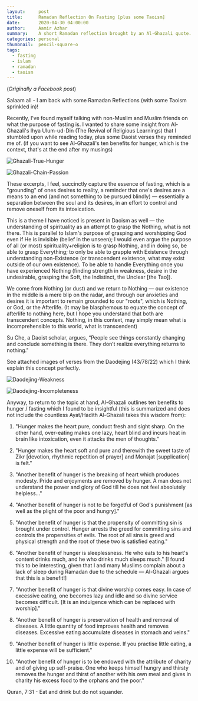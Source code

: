 ```yaml
---
layout:     post
title:      Ramadan Reflection On Fasting [plus some Taoism]
date:       2020-04-30 04:00:00
author:     Aamir Azhar
summary:    A short Ramadan reflection brought by an Al-Ghazali quote.
categories: personal
thumbnail:  pencil-square-o
tags:
  - fasting
  - islam
  - ramadan
  - taoism
---
```

(*Originally a Facebook post*)

Salaam all - I am back with some Ramadan Reflections (with some Taoism sprinkled in)!

Recently, I've found myself talking with non-Muslim and Muslim friends on what the purpose of fasting is. I wanted to share some insight from Al-Ghazali's Ihya Ulum-ud-Din (The Revival of Religious Learnings) that I stumbled upon while reading today, plus some Daoist verses they reminded me of. (if you want to see Al-Ghazali's ten benefits for hunger, which is the context, that's at the end after my musings)

![Ghazali-True-Hunger](/resources/images/04-30-2020/ghazali_1.jpg)

![Ghazali-Chain-Passion](/resources/images/04-30-2020/ghazali_2.jpg)

These excerpts, I feel, succinctly capture the essence of fasting, which is a "grounding" of ones desires to reality, a reminder that one's desires are a means to an end (and not something to be pursued blindly) — essentially a separation between the soul and its desires, in an effort to control and remove oneself from its intoxication.

This is a theme I have noticed is present in Daoism as well — the understanding of spirituality as an attempt to grasp the Nothing, what is not there. This is parallel to Islam's purpose of grasping and worshipping God even if He is invisible (belief in the unseen); I would even argue the purpose of all (or most) spirituality+religion is to grasp Nothing, and in doing so, be able to grasp Everything; to only be able to grapple with Existence through understanding non-Existence (or transcendent existence, what may exist outside of our own existence). To be able to handle Everything once you have experienced Nothing (finding strength in weakness, desire in the undesirable, grasping the Soft, the Indistinct, the Unclear [the Tao]).

We come from Nothing (or dust) and we return to Nothing — our existence in the middle is a mere blip on the radar, and through our anxieties and desires it is important to remain grounded to our "roots", which is Nothing, or God, or the Afterlife. (It may be blasphemous to equate the concept of afterlife to nothing here, but I hope you understand that both are transcendent concepts. Nothing, in this context, may simply mean what is incomprehensible to this world, what is transcendent)

Su Che, a Daoist scholar, argues, “People see things constantly changing and conclude something is there. They don’t realize everything returns to nothing."

See attached images of verses from the Daodejing (43/78/22) which I think explain this concept perfectly.

![Daodejing-Weakness](/resources/images/04-30-2020/daodejing_1.jpg)

![Daodejing-Incompleteness](/resources/images/04-30-2020/daodejing_2.jpg)

Anyway, to return to the topic at hand, Al-Ghazali outlines ten benefits to hunger / fasting which I found to be insightful (this is summarized and does not include the countless Ayat/Hadith Al-Ghazali takes this wisdom from):

1. "Hunger makes the heart pure, conduct fresh and sight sharp. On the other hand, over-eating makes one lazy, heart blind and incurs heat in brain like intoxication, even it attacks the men of thoughts."

2. "Hunger makes the heart soft and pure and therewith the sweet taste of Zikr [devotion, rhythmic repetition of prayer] and Monajat [supplication] is felt."

3. "Another benefit of hunger is the breaking of heart which produces modesty. Pride and enjoyments are removed by hunger. A man does not understand the power and glory of God till he does not feel absolutely helpless..."

4. "Another benefit of hunger is not to be forgetful of God's punishment [as well as the plight of the poor and hungry]."

5. "Another benefit of hunger is that the propensity of committing sin is brought under control. Hunger arrests the greed for committing sins and controls the propensities of evils. The root of all sins is greed and physical strength and the root of these two is satisfied eating."

6. "Another benefit of hunger is sleeplessness. He who eats to his heart's content drinks much, and he who drinks much sleeps much." [I found this to be interesting, given that I and many Muslims complain about a lack of sleep during Ramadan due to the schedule — Al-Ghazali argues that this is a benefit!]

7. "Another benefit of hunger is that divine worship comes easy. In case of excessive eating, one becomes lazy and idle and so divine service becomes difficult. [It is an indulgence which can be replaced with worship]."

8. "Another benefit of hunger is preservation of health and removal of diseases. A little quantity of food improves health and removes diseases. Excessive eating accumulate diseases in stomach and veins."

9. "Another benefit of hunger is little expense. If you practise little eating, a little expense will be sufficient."

10. "Another benefit of hunger is to be endowed with the attribute of charity and of giving up self-praise. One who keeps himself hungry and thirsty removes the hunger and thirst of another with his own meal and gives in charity his excess food to the orphans and the poor."

Quran, 7:31 - Eat and drink but do not squander.
